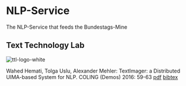 # NLP-Service
The NLP-Service that feeds the Bundestags-Mine

## Text Technology Lab

![ttl-logo-white](https://user-images.githubusercontent.com/49918134/189888836-f87adb1b-76a8-47ad-9e8a-f884df0bb51a.png)

Wahed Hemati, Tolga Uslu, Alexander Mehler: TextImager: a Distributed UIMA-based System for NLP. COLING (Demos) 2016: 59-63 [pdf](https://aclanthology.org/C16-2013.pdf) [bibtex](https://aclanthology.org/C16-2013.bib)
